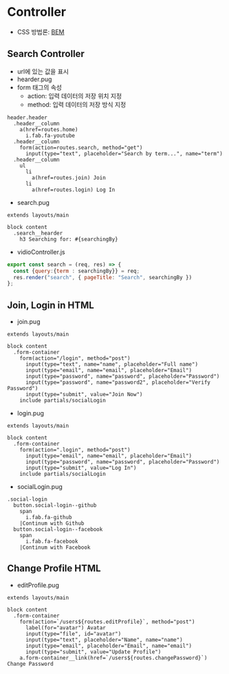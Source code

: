 # Controller
- CSS 방법론: [BEM](https://medium.com/witinweb/css-%EB%B0%A9%EB%B2%95%EB%A1%A0-1-bem-block-element-modifier-1c03034e65a1)
## Search Controller
- url에 있는 값을 표시
- hearder.pug
- form 태그의 속성
  - action: 입력 데이터의 저장 위치 지정
  - method: 입력 데이터의 저장 방식 지정
```pug
header.header 
  .header__column
    a(href=routes.home)
      i.fab.fa-youtube
  .header__column
    form(action=routes.search, method="get")
      input(type="text", placeholder="Search by term...", name="term")
  .header__column
    ul
      li
        a(href=routes.join) Join
      li
        a(href=routes.login) Log In
```
- search.pug
```pug
extends layouts/main

block content
  .search__hearder
    h3 Searching for: #{searchingBy}
```
- vidioController.js
```js
export const search = (req, res) => {
  const {query:{term : searchingBy}} = req;
  res.render("search", { pageTitle: "Search", searchingBy })
};
```
## Join, Login in HTML
- join.pug
```pug
extends layouts/main

block content
  .form-container
    form(action="/login", method="post")
      input(type="text", name="name", placeholder="Full name")
      input(type="email", name="email", placeholder="Email")
      input(type="password", name="password", placeholder="Password")
      input(type="password", name="password2", placeholder="Verify Password")
      input(type="submit", value="Join Now")
    include partials/socialLogin
```
- login.pug
```pug
extends layouts/main

block content
  .form-container
    form(action=".login", method="post")
      input(type="email", name="email", placeholder="Email")
      input(type="password", name="password", placeholder="Password")
      input(type="submit", value="Log In")
    include partials/socialLogin
```
- socialLogin.pug
```pug
.social-login
  button.social-login--github
    span
      i.fab.fa-github
    |Continum with Github
  button.social-login--facebook
    span
      i.fab.fa-facebook
    |Continum with Facebook
```
## Change Profile HTML
- editProfile.pug
```pug
extends layouts/main

block content
  .form-container
    form(action=`/users${routes.editProfile}`, method="post")
      label(for="avatar") Avatar
      input(type="file", id="avatar")
      input(type="text", placeholder="Name", name="name")
      input(type="email", placeholder="Email", name="email")
      input(type="submit", value="Update Profile")
    a.form-container__link(href=`/users${routes.changePassword}`) Change Password
```